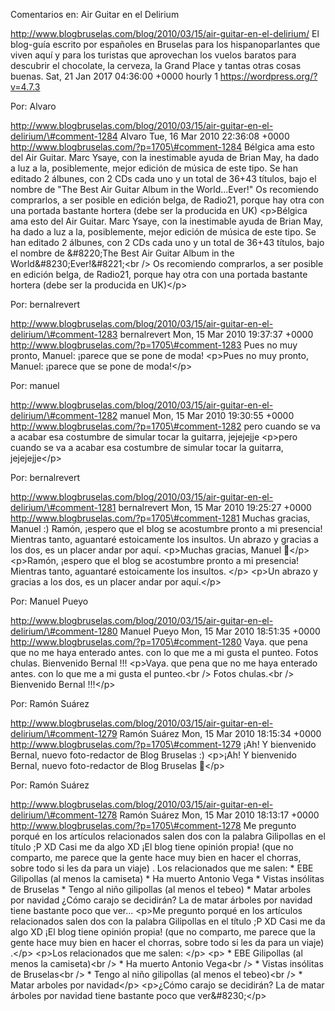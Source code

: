 Comentarios en: Air Guitar en el Delirium

http://www.blogbruselas.com/blog/2010/03/15/air-guitar-en-el-delirium/
El blog-guía escrito por españoles en Bruselas para los hispanoparlantes
que viven aquí y para los turistas que aprovechan los vuelos baratos
para descubrir el chocolate, la cerveza, la Grand Place y tantas otras
cosas buenas. Sat, 21 Jan 2017 04:36:00 +0000 hourly 1
https://wordpress.org/?v=4.7.3

Por: Alvaro

http://www.blogbruselas.com/blog/2010/03/15/air-guitar-en-el-delirium/\#comment-1284
Alvaro Tue, 16 Mar 2010 22:36:08 +0000
http://www.blogbruselas.com/?p=1705\#comment-1284 Bélgica ama esto del
Air Guitar. Marc Ysaye, con la inestimable ayuda de Brian May, ha dado a
luz a la, posiblemente, mejor edición de música de este tipo. Se han
editado 2 álbunes, con 2 CDs cada uno y un total de 36+43 títulos, bajo
el nombre de &quot;The Best Air Guitar Album in the World\...Ever!&quot;
Os recomiendo comprarlos, a ser posible en edición belga, de Radio21,
porque hay otra con una portada bastante hortera (debe ser la producida
en UK) \<p\>Bélgica ama esto del Air Guitar. Marc Ysaye, con la
inestimable ayuda de Brian May, ha dado a luz a la, posiblemente, mejor
edición de música de este tipo. Se han editado 2 álbunes, con 2 CDs cada
uno y un total de 36+43 títulos, bajo el nombre de &\#8220;The Best Air
Guitar Album in the World&\#8230;Ever!&\#8221;\<br /\> Os recomiendo
comprarlos, a ser posible en edición belga, de Radio21, porque hay otra
con una portada bastante hortera (debe ser la producida en UK)\</p\>

Por: bernalrevert

http://www.blogbruselas.com/blog/2010/03/15/air-guitar-en-el-delirium/\#comment-1283
bernalrevert Mon, 15 Mar 2010 19:37:37 +0000
http://www.blogbruselas.com/?p=1705\#comment-1283 Pues no muy pronto,
Manuel: ¡parece que se pone de moda! \<p\>Pues no muy pronto, Manuel:
¡parece que se pone de moda!\</p\>

Por: manuel

http://www.blogbruselas.com/blog/2010/03/15/air-guitar-en-el-delirium/\#comment-1282
manuel Mon, 15 Mar 2010 19:30:55 +0000
http://www.blogbruselas.com/?p=1705\#comment-1282 pero cuando se va a
acabar esa costumbre de simular tocar la guitarra, jejejejje \<p\>pero
cuando se va a acabar esa costumbre de simular tocar la guitarra,
jejejejje\</p\>

Por: bernalrevert

http://www.blogbruselas.com/blog/2010/03/15/air-guitar-en-el-delirium/\#comment-1281
bernalrevert Mon, 15 Mar 2010 19:25:27 +0000
http://www.blogbruselas.com/?p=1705\#comment-1281 Muchas gracias, Manuel
:) Ramón, ¡espero que el blog se acostumbre pronto a mi presencia!
Mientras tanto, aguantaré estoicamente los insultos. Un abrazo y gracias
a los dos, es un placer andar por aquí. \<p\>Muchas gracias, Manuel
🙂\</p\> \<p\>Ramón, ¡espero que el blog se acostumbre pronto a mi
presencia! Mientras tanto, aguantaré estoicamente los insultos. \</p\>
\<p\>Un abrazo y gracias a los dos, es un placer andar por aquí.\</p\>

Por: Manuel Pueyo

http://www.blogbruselas.com/blog/2010/03/15/air-guitar-en-el-delirium/\#comment-1280
Manuel Pueyo Mon, 15 Mar 2010 18:51:35 +0000
http://www.blogbruselas.com/?p=1705\#comment-1280 Vaya. que pena que no
me haya enterado antes. con lo que me a mi gusta el punteo. Fotos
chulas. Bienvenido Bernal !!! \<p\>Vaya. que pena que no me haya
enterado antes. con lo que me a mi gusta el punteo.\<br /\> Fotos
chulas.\<br /\> Bienvenido Bernal !!!\</p\>

Por: Ramón Suárez

http://www.blogbruselas.com/blog/2010/03/15/air-guitar-en-el-delirium/\#comment-1279
Ramón Suárez Mon, 15 Mar 2010 18:15:34 +0000
http://www.blogbruselas.com/?p=1705\#comment-1279 ¡Ah! Y bienvenido
Bernal, nuevo foto-redactor de Blog Bruselas :) \<p\>¡Ah! Y bienvenido
Bernal, nuevo foto-redactor de Blog Bruselas 🙂\</p\>

Por: Ramón Suárez

http://www.blogbruselas.com/blog/2010/03/15/air-guitar-en-el-delirium/\#comment-1278
Ramón Suárez Mon, 15 Mar 2010 18:13:17 +0000
http://www.blogbruselas.com/?p=1705\#comment-1278 Me pregunto porqué en
los artículos relacionados salen dos con la palabra Gilipollas en el
título ;P XD Casi me da algo XD ¡El blog tiene opinión propia! (que no
comparto, me parece que la gente hace muy bien en hacer el chorras,
sobre todo si les da para un viaje) . Los relacionados que me salen: \*
EBE Gilipollas (al menos la camiseta) \* Ha muerto Antonio Vega \*
Vistas insólitas de Bruselas \* Tengo al niño gilipollas (al menos el
tebeo) \* Matar arboles por navidad ¿Cómo carajo se decidirán? La de
matar árboles por navidad tiene bastante poco que ver\... \<p\>Me
pregunto porqué en los artículos relacionados salen dos con la palabra
Gilipollas en el título ;P XD Casi me da algo XD ¡El blog tiene opinión
propia! (que no comparto, me parece que la gente hace muy bien en hacer
el chorras, sobre todo si les da para un viaje) .\</p\> \<p\>Los
relacionados que me salen: \</p\> \<p\> \* EBE Gilipollas (al menos la
camiseta)\<br /\> \* Ha muerto Antonio Vega\<br /\> \* Vistas insólitas
de Bruselas\<br /\> \* Tengo al niño gilipollas (al menos el tebeo)\<br
/\> \* Matar arboles por navidad\</p\> \<p\>¿Cómo carajo se decidirán?
La de matar árboles por navidad tiene bastante poco que
ver&\#8230;\</p\>
